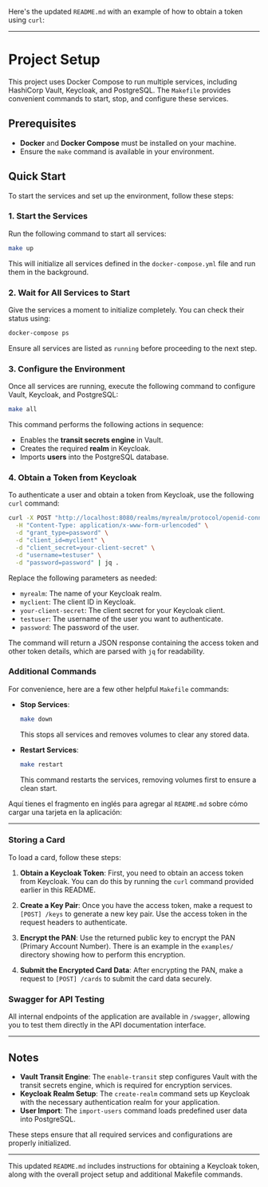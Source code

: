 Here's the updated `README.md` with an example of how to obtain a token using `curl`:

---

# Project Setup

This project uses Docker Compose to run multiple services, including HashiCorp Vault, Keycloak, and PostgreSQL. The `Makefile` provides convenient commands to start, stop, and configure these services.

## Prerequisites

- **Docker** and **Docker Compose** must be installed on your machine.
- Ensure the `make` command is available in your environment.

## Quick Start

To start the services and set up the environment, follow these steps:

### 1. Start the Services

Run the following command to start all services:

```bash
make up
```

This will initialize all services defined in the `docker-compose.yml` file and run them in the background.

### 2. Wait for All Services to Start

Give the services a moment to initialize completely. You can check their status using:

```bash
docker-compose ps
```

Ensure all services are listed as `running` before proceeding to the next step.

### 3. Configure the Environment

Once all services are running, execute the following command to configure Vault, Keycloak, and PostgreSQL:

```bash
make all
```

This command performs the following actions in sequence:
- Enables the **transit secrets engine** in Vault.
- Creates the required **realm** in Keycloak.
- Imports **users** into the PostgreSQL database.

### 4. Obtain a Token from Keycloak

To authenticate a user and obtain a token from Keycloak, use the following `curl` command:

```bash
curl -X POST "http://localhost:8080/realms/myrealm/protocol/openid-connect/token" \
  -H "Content-Type: application/x-www-form-urlencoded" \
  -d "grant_type=password" \
  -d "client_id=myclient" \
  -d "client_secret=your-client-secret" \
  -d "username=testuser" \
  -d "password=password" | jq .
```

Replace the following parameters as needed:
- `myrealm`: The name of your Keycloak realm.
- `myclient`: The client ID in Keycloak.
- `your-client-secret`: The client secret for your Keycloak client.
- `testuser`: The username of the user you want to authenticate.
- `password`: The password of the user.

The command will return a JSON response containing the access token and other token details, which are parsed with `jq` for readability.

### Additional Commands

For convenience, here are a few other helpful `Makefile` commands:

- **Stop Services**:

  ```bash
  make down
  ```

  This stops all services and removes volumes to clear any stored data.

- **Restart Services**:

  ```bash
  make restart
  ```

  This command restarts the services, removing volumes first to ensure a clean start.

Aquí tienes el fragmento en inglés para agregar al `README.md` sobre cómo cargar una tarjeta en la aplicación:

---

### Storing a Card

To load a card, follow these steps:

1. **Obtain a Keycloak Token**: First, you need to obtain an access token from Keycloak. You can do this by running the `curl` command provided earlier in this README.

2. **Create a Key Pair**: Once you have the access token, make a request to `[POST] /keys` to generate a new key pair. Use the access token in the request headers to authenticate.

3. **Encrypt the PAN**: Use the returned public key to encrypt the PAN (Primary Account Number). There is an example in the `examples/` directory showing how to perform this encryption.

4. **Submit the Encrypted Card Data**: After encrypting the PAN, make a request to `[POST] /cards` to submit the card data securely.

### Swagger for API Testing

All internal endpoints of the application are available in `/swagger`, allowing you to test them directly in the API documentation interface.

--- 

## Notes

- **Vault Transit Engine**: The `enable-transit` step configures Vault with the transit secrets engine, which is required for encryption services.
- **Keycloak Realm Setup**: The `create-realm` command sets up Keycloak with the necessary authentication realm for your application.
- **User Import**: The `import-users` command loads predefined user data into PostgreSQL.

These steps ensure that all required services and configurations are properly initialized.

---

This updated `README.md` includes instructions for obtaining a Keycloak token, along with the overall project setup and additional Makefile commands.
